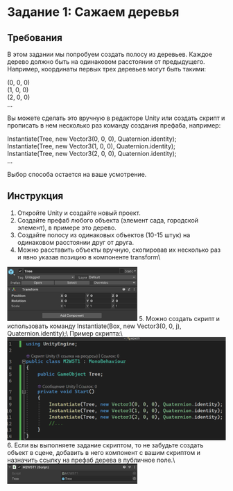 # Задание 1: Сажаем деревья

## Требования

В этом задании мы попробуем создать полосу из деревьев. Каждое дерево должно быть на одинаковом расстоянии от предыдущего. Например, координаты первых трех деревьев могут быть такими:

(0, 0, 0)\
(1, 0, 0)\
(2, 0, 0)\
...

Вы можете сделать это вручную в редакторе Unity или создать скрипт и прописать в нем несколько раз команду создания префаба, например:

Instantiate(Tree, new Vector3(0, 0, 0), Quaternion.identity);\
Instantiate(Tree, new Vector3(1, 0, 0), Quaternion.identity);\
Instantiate(Tree, new Vector3(2, 0, 0), Quaternion.identity);\
...

Выбор способа остается на ваше усмотрение.

## Инструкция

1. Откройте Unity и создайте новый проект.
2. Создайте префаб любого объекта (элемент сада, городской элемент), в примере это дерево.
3. Создайте полосу из одинаковых объектов (10-15 штук) на одинаковом расстоянии друг от друга.
4. Можно расставить объекты вручную, скопировав их несколько раз и явно указав позицию в компоненте transform\
<img src="https://github.com/copetonrob/YP_Unity_M2_W5/blob/main/img/T1_image2.png" width="300"/>
5. Можно создать скрипт и использовать команду Instantiate(Box, new Vector3(0, 0, j), Quaternion.identity);\
Пример скрипта:\
<img src="https://github.com/copetonrob/YP_Unity_M2_W5/blob/main/img/T1_image1.png" width="600"/>
6. Если вы выполняете задание скриптом, то не забудьте создать объект в сцене, добавить в него компонент с вашим скриптом и назначить ссылку на префаб дерева в публичное поле.\
<img src="https://github.com/copetonrob/YP_Unity_M2_W5/blob/main/img/T1_image3.png" width="300"/>

